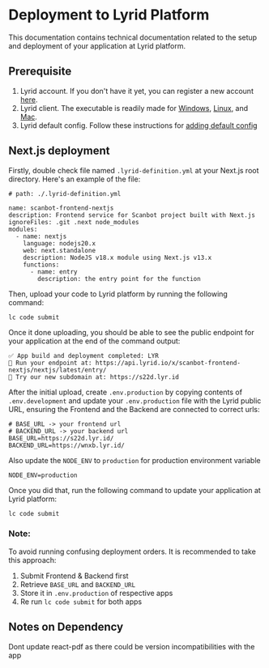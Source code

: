 # Deployment to Lyrid Platform

This documentation contains technical documentation related to the setup and deployment of your application at Lyrid platform.

## Prerequisite

1. Lyrid account. If you don't have it yet, you can register a new account [here](https://app.lyrid.io/register/).
2. Lyrid client. The executable is readily made for [Windows](https://api.lyrid.io/client/dl/win), [Linux](https://api.lyrid.io/client/dl/linux), and [Mac](https://api.lyrid.io/client/dl/mac).
3. Lyrid default config. Follow these instructions for [adding default config](https://docs.lyrid.io/initialization#adding-default-config)

## Next.js deployment

Firstly, double check file named `.lyrid-definition.yml` at your Next.js root directory. Here's an example of the file:

```
# path: ./.lyrid-definition.yml

name: scanbot-frontend-nextjs
description: Frontend service for Scanbot project built with Next.js
ignoreFiles: .git .next node_modules
modules:
  - name: nextjs
    language: nodejs20.x
    web: next.standalone
    description: NodeJS v18.x module using Next.js v13.x
    functions:
      - name: entry
        description: the entry point for the function
```

Then, upload your code to Lyrid platform by running the following command:

```
lc code submit
```

Once it done uploading, you should be able to see the public endpoint for your application at the end of the command output:

```
✅ App build and deployment completed: LYR
🚀 Run your endpoint at: https://api.lyrid.io/x/scanbot-frontend-nextjs/nextjs/latest/entry/
🚀 Try our new subdomain at: https://s22d.lyr.id
```

After the initial upload, create `.env.production` by copying contents of `.env.development` and update your `.env.production` file with the Lyrid public URL, ensuring the Frontend and the Backend are connected to correct urls:

```
# BASE_URL -> your frontend url
# BACKEND_URL -> your backend url
BASE_URL=https://s22d.lyr.id/
BACKEND_URL=https://wnxb.lyr.id/
```

Also update the `NODE_ENV` to `production` for production environment variable

```
NODE_ENV=production
```

Once you did that, run the following command to update your application at Lyrid platform:

```
lc code submit
```

### Note:
To avoid running confusing deployment orders.
It is recommended to take this approach:

1. Submit Frontend & Backend first
2. Retrieve  `BASE_URL` and `BACKEND_URL`
3. Store it in `.env.production` of respective apps
4. Re run `lc code submit` for both apps

## Notes on Dependency
Dont update react-pdf as there could be version incompatibilities with the app
